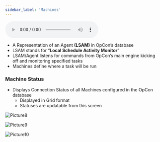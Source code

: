```yaml
---
sidebar_label: 'Machines'
---
```


<audio controls="controls">
  <source type="audio/mp3" src="audiobasic/Machines.mp3"></source>
  <p>Your browser does not support the audio element.</p>
</audio> 

* A Representation of an Agent **(LSAM)** in OpCon’s database
* LSAM stands for “**Local Schedule Activity Monitor**”
* LSAM/Agent listens for commands from OpCon’s main engine kicking off and monitoring specified tasks
* Machines define where a task will be run

### Machine Status

* Displays Connection Status of all Machines configured in the OpCon database
  * Displayed in Grid format
  * Statuses are updatable from this screen

![Picture8](/imgbasic/Picture8.png)
  
![Picture9](/imgbasic/Picture9.png)
 
![Picture10](/imgbasic/Picture10.png)
